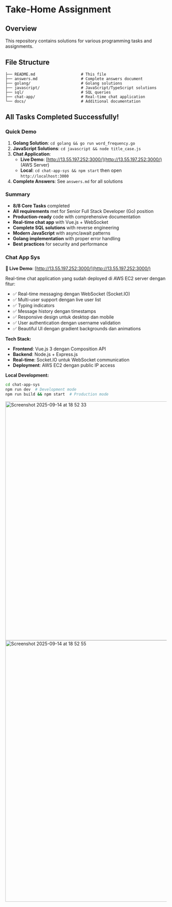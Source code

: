 # Take-Home Assignment

## Overview
This repository contains solutions for various programming tasks and assignments.


## File Structure
```
├── README.md                    # This file
├── answers.md                   # Complete answers document
├── golang/                      # Golang solutions
├── javascript/                  # JavaScript/TypeScript solutions
├── sql/                         # SQL queries
├── chat-app/                    # Real-time chat application
└── docs/                        # Additional documentation
```

## All Tasks Completed Successfully!

### Quick Demo
1. **Golang Solution**: `cd golang && go run word_frequency.go`
2. **JavaScript Solutions**: `cd javascript && node title_case.js`
3. **Chat Application**: 
   - **Live Demo**: [http://13.55.197.252:3000/](http://13.55.197.252:3000/) (AWS Server)
   - **Local**: `cd chat-app-sys && npm start` then open `http://localhost:3000`
4. **Complete Answers**: See `answers.md` for all solutions

### Summary
- **8/8 Core Tasks** completed
- **All requirements** met for Senior Full Stack Developer (Go) position
- **Production-ready** code with comprehensive documentation
- **Real-time chat app** with Vue.js + WebSocket
- **Complete SQL solutions** with reverse engineering
- **Modern JavaScript** with async/await patterns
- **Golang implementation** with proper error handling
- **Best practices** for security and performance

### Chat App Sys

**🚀 Live Demo**: [http://13.55.197.252:3000/](http://13.55.197.252:3000/)

Real-time chat application yang sudah deployed di AWS EC2 server dengan fitur:
- ✅ Real-time messaging dengan WebSocket (Socket.IO)
- ✅ Multi-user support dengan live user list
- ✅ Typing indicators
- ✅ Message history dengan timestamps
- ✅ Responsive design untuk desktop dan mobile
- ✅ User authentication dengan username validation
- ✅ Beautiful UI dengan gradient backgrounds dan animations

**Tech Stack:**
- **Frontend**: Vue.js 3 dengan Composition API
- **Backend**: Node.js + Express.js
- **Real-time**: Socket.IO untuk WebSocket communication
- **Deployment**: AWS EC2 dengan public IP access

**Local Development:**
```bash
cd chat-app-sys
npm run dev  # Development mode
npm run build && npm start  # Production mode
```

<img width="999" height="743" alt="Screenshot 2025-09-14 at 18 52 33" src="https://github.com/user-attachments/assets/6609fa84-8f35-445c-91da-5b732b8064a9" />
<img width="1444" height="813" alt="Screenshot 2025-09-14 at 18 52 55" src="https://github.com/user-attachments/assets/b99c9cfe-c5da-49f3-a7e1-38303d9d3bfe" />


